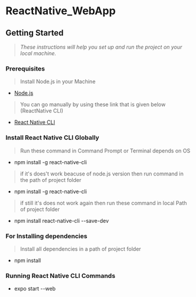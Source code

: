 # ReactNative_WebApp
## Getting Started
> *These instructions will help you set up and run the project on your local machine.*
### Prerequisites
> Install Node.js in your Machine
- [Node.js](https://nodejs.org/)
> You can go manually by using these link that is given below (ReactNative CLI)
- [React Native CLI](https://reactnative.dev/docs/environment-setup)
### Install React Native CLI Globally
> Run these command in Command Prompt or Terminal depends on OS
- npm install -g react-native-cli
> if it's does't work beacuse of node.js version then run command in the path of project folder
- npm install -g react-native-cli
> if still it's does not work again then run these command in local Path of project folder
- npm install react-native-cli --save-dev
### For Installing dependencies
> Install all dependencies in a path of project folder
- npm install
### Running React Native CLI Commands
- expo start --web
